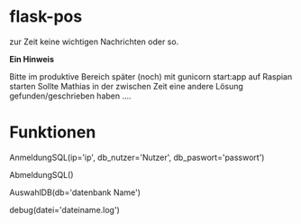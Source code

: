 # flask-pos

zur Zeit keine wichtigen Nachrichten oder so.

<b> Ein Hinweis </b>
  
  Bitte im produktive Bereich später (noch) mit gunicorn start:app auf Raspian starten
  Sollte Mathias in der zwischen Zeit eine andere Lösung gefunden/geschrieben haben ....
  
<h1>Funktionen</h1>

<p>AnmeldungSQL(ip='ip', db_nutzer='Nutzer', db_paswort='passwort')</p>
<p>AbmeldungSQL()</p>
<p>AuswahlDB(db='datenbank Name')</p>
<p>debug(datei='dateiname.log')</p>
